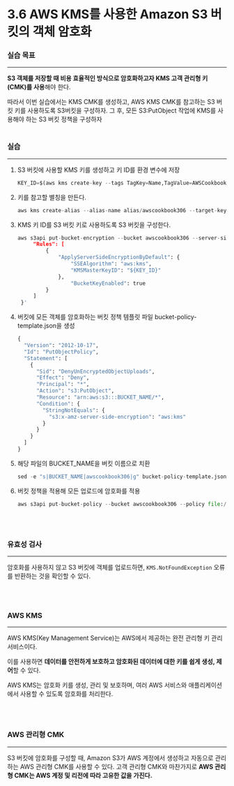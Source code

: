 # 3.6 AWS KMS를 사용한 Amazon S3 버킷의 객체 암호화

### 실습 목표

---

**S3 객체를 저장할 때 비용 효율적인 방식으로 암호화하고자 KMS 고객 관리형 키(CMK)를 사용**해야 한다.

따라서 이번 실습에서는 KMS CMK를 생성하고, AWS KMS CMK를 참고하는 S3 버킷 키를 사용하도록 S3버킷을 구성하자. 그 후, 모든 S3:PutObject 작업에 KMS를 사용해야 하는 S3 버킷 정책을 구성하자
<br>
<br>

### 실습

---

1. S3 버킷에 사용할 KMS 키를 생성하고 키 ID를 환경 변수에 저장

   ```python
   KEY_ID=$(aws kms create-key --tags TagKey=Name,TagValue=AWSCookbook306Key --description "AWSCookbook S3 CMK" --query KeyMetadata.KeyId --output text)
   ```

2. 키를 참고할 별칭을 만든다.

   ```python
   aws kms create-alias --alias-name alias/awscookbook306 --target-key-id $KEY_ID
   ```

3. KMS 키 ID를 S3 버킷 키로 사용하도록 S3 버킷을 구성한다.

   ```python
   aws s3api put-bucket-encryption --bucket awscookbook306 --server-side-encryption-configuration '{
   		"Rules": [
   			{
   				"ApplyServerSideEncryptionByDefault": {
   					"SSEAlgorithm": "aws:kms",
   					"KMSMasterKeyID": "${KEY_ID}"
   				},
   					"BucketKeyEnabled": true
   			}
   		]
   	}'
   ```

4. 버킷에 모든 객체를 암호화하는 버킷 정책 템플릿 파일 bucket-policy-template.json을 생성

   ```python
   {
     "Version": "2012-10-17",
     "Id": "PutObjectPolicy",
     "Statement": [
       {
         "Sid": "DenyUnEncryptedObjectUploads",
         "Effect": "Deny",
         "Principal": "*",
         "Action": "s3:PutObject",
         "Resource": "arn:aws:s3:::BUCKET_NAME/*",
         "Condition": {
           "StringNotEquals": {
             "s3:x-amz-server-side-encryption": "aws:kms"
           }
         }
       }
     ]
   }
   ```

5. 해당 파일의 BUCKET_NAME을 버킷 이름으로 치환

   ```python
   sed -e "s|BUCKET_NAME|awscookbook306|g" bucket-policy-template.json > bucket-policy.json
   ```

6. 버킷 정책을 적용해 모든 업로드에 암호화를 적용

   ```python
   aws s3api put-bucket-policy --bucket awscookbook306 --policy file://bucket-policy.json
   ```

<br>
<br>

### 유효성 검사

---

암호화를 사용하지 않고 S3 버킷에 객체를 업로드하면, `KMS.NotFoundException` 오류를 반환하는 것을 확인할 수 있다.

<br>
<br>

### AWS KMS

---

AWS KMS(Key Management Service)는 AWS에서 제공하는 완전 관리형 키 관리 서비스이다.

이를 사용하면 **데이터를 안전하게 보호하고 암호화된 데이터에 대한 키를 쉽게 생성, 제어**할 수 있다.

AWS KMS는 암호화 키를 생성, 관리 및 보호하며, 여러 AWS 서비스와 애플리케이션에서 사용할 수 있도록 암호화를 처리한다.

<br>
<br>

### AWS 관리형 CMK

---

S3 버킷에 암호화를 구성할 때, Amazon S3가 AWS 계정에서 생성하고 자동으로 관리하는 AWS 관리형 CMK를 사용할 수 있다. 고객 관리형 CMK와 마찬가지로 **AWS 관리형 CMK는 AWS 계정 및 리전에 따라 고유한 값을 가진다.**
